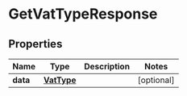 # GetVatTypeResponse

## Properties

Name | Type | Description | Notes
------------ | ------------- | ------------- | -------------
**data** | [**VatType**](VatType.md) |  | [optional] 


